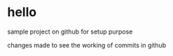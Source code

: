 # hello
sample project on github for setup purpose

changes made to see the working of commits in github
